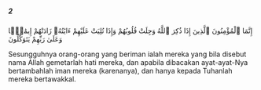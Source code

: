 ##### 2

<span class="ayah">إِنَّمَا ٱلْمُؤْمِنُونَ ٱلَّذِينَ إِذَا ذُكِرَ ٱللَّهُ وَجِلَتْ قُلُوبُهُمْ وَإِذَا تُلِيَتْ عَلَيْهِمْ ءَايَٰتُهُۥ زَادَتْهُمْ إِيمَٰنًۭا وَعَلَىٰ رَبِّهِمْ يَتَوَكَّلُونَ</span>

<span class="ayah_translation">Sesungguhnya orang-orang yang beriman ialah mereka yang bila disebut nama Allah gemetarlah hati mereka, dan apabila dibacakan ayat-ayat-Nya bertambahlah iman mereka (karenanya), dan hanya kepada Tuhanlah mereka bertawakkal.</span>
